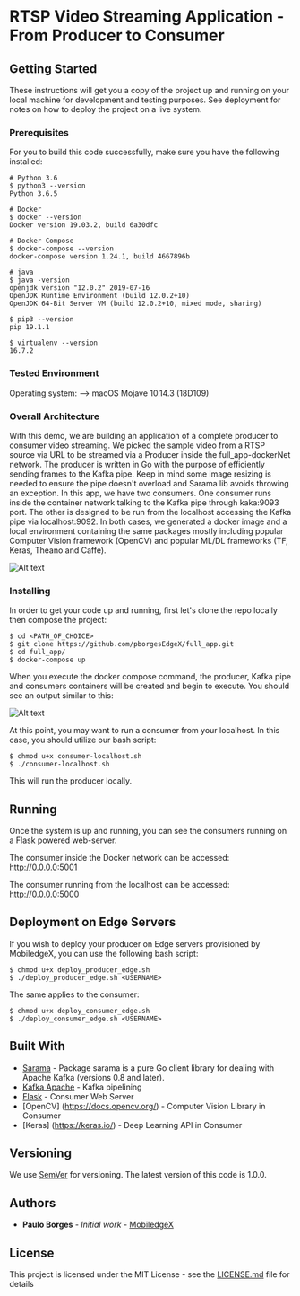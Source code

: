 # RTSP Video Streaming Application - From Producer to Consumer

## Getting Started

These instructions will get you a copy of the project up and running on your local machine for development and testing purposes. See deployment for notes on how to deploy the project on a live system.

### Prerequisites

For you to build this code successfully, make sure you have the following installed:

```
# Python 3.6
$ python3 --version
Python 3.6.5

# Docker
$ docker --version
Docker version 19.03.2, build 6a30dfc

# Docker Compose
$ docker-compose --version
docker-compose version 1.24.1, build 4667896b

# java
$ java -version
openjdk version "12.0.2" 2019-07-16
OpenJDK Runtime Environment (build 12.0.2+10)
OpenJDK 64-Bit Server VM (build 12.0.2+10, mixed mode, sharing)

$ pip3 --version
pip 19.1.1

$ virtualenv --version
16.7.2

```
### Tested Environment
Operating system:
 --> macOS Mojave 10.14.3 (18D109)

### Overall Architecture
With this demo, we are building an application of a complete producer to consumer video streaming. We picked the sample video from a RTSP source via URL to be streamed via a Producer inside the full_app-dockerNet network. The producer is written in Go with the purpose of efficiently sending frames to the Kafka pipe. Keep in mind some image resizing is needed to ensure the pipe doesn't overload and Sarama lib avoids throwing an exception. In this app, we have two consumers. One consumer runs inside the container network talking to the Kafka pipe through kaka:9093 port. The other is designed to be run from the localhost accessing the Kafka pipe via localhost:9092. In both cases, we generated a docker image and a local environment containing the same packages mostly including popular Computer Vision framework (OpenCV) and popular ML/DL frameworks (TF, Keras, Theano and Caffe).

![Alt text](relative/path/to/img.jpg?raw=true "Output")

### Installing

In order to get your code up and running, first let's clone the repo locally then compose the project:

```
$ cd <PATH_OF_CHOICE>
$ git clone https://github.com/pborgesEdgeX/full_app.git
$ cd full_app/
$ docker-compose up
```

When you execute the docker compose command, the producer, Kafka pipe and consumers containers will be created and begin to execute. You should see an output similar to this:

![Alt text](relative/path/to/img.jpg?raw=true "Output")
 

At this point, you may want to run a consumer from your localhost. In this case, you should utilize our bash script:

```
$ chmod u+x consumer-localhost.sh
$ ./consumer-localhost.sh
```
This will run the producer locally.

## Running 

Once the system is up and running, you can see the consumers running on a Flask powered web-server.

The consumer inside the Docker network can be accessed: http://0.0.0.0:5001

The consumer running from the localhost can be accessed: http://0.0.0.0:5000

## Deployment on Edge Servers

If you wish to deploy your producer on Edge servers provisioned by MobiledgeX, you can use the following bash script:

```
$ chmod u+x deploy_producer_edge.sh
$ ./deploy_producer_edge.sh <USERNAME>
```

The same applies to the consumer:

```
$ chmod u+x deploy_consumer_edge.sh
$ ./deploy_consumer_edge.sh <USERNAME>
```

## Built With

* [Sarama](https://godoc.org/github.com/Shopify/sarama) - Package sarama is a pure Go client library for dealing with Apache Kafka (versions 0.8 and later).
* [Kafka Apache](http://wurstmeister.github.io/kafka-docker/) - Kafka pipelining
* [Flask](https://palletsprojects.com/p/flask/) - Consumer Web Server
* [OpenCV] (https://docs.opencv.org/) - Computer Vision Library in Consumer
* [Keras] (https://keras.io/) - Deep Learning API in Consumer

## Versioning

We use [SemVer](http://semver.org/) for versioning. The latest version of this code is 1.0.0.

## Authors

* **Paulo Borges** - *Initial work* - [MobiledgeX](https://github.com/pborgesEdgeX)

## License

This project is licensed under the MIT License - see the [LICENSE.md](LICENSE.md) file for details

